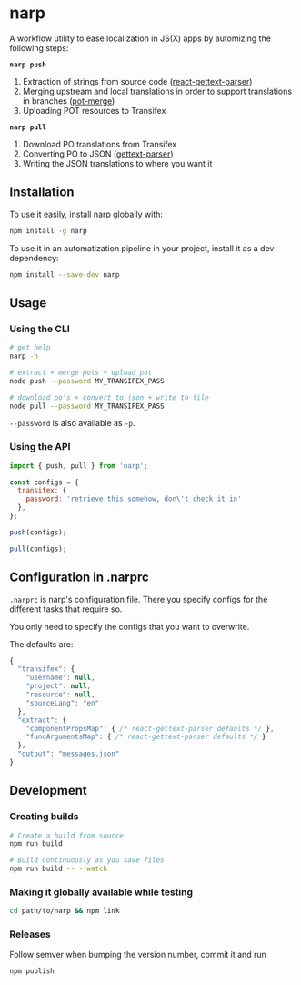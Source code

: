 # narp

A workflow utility to ease localization in JS(X) apps by automizing the following steps:

**`narp push`**

1. Extraction of strings from source code ([react-gettext-parser](https://github.com/alexanderwallin/react-gettext-parser))
2. Merging upstream and local translations in order to support translations in branches ([pot-merge](https://github.com/laget-se/pot-merge))
3. Uploading POT resources to Transifex

**`narp pull`**

1. Download PO translations from Transifex
2. Converting PO to JSON ([gettext-parser](https://github.com/andris9/gettext-parser))
3. Writing the JSON translations to where you want it

## Installation

To use it easily, install narp globally with:

```sh
npm install -g narp
```

To use it in an automatization pipeline in your project, install it as a dev dependency:

```sh
npm install --save-dev narp
```

## Usage

### Using the CLI

```sh
# get help
narp -h
```

```sh
# extract + merge pots + upload pot
node push --password MY_TRANSIFEX_PASS
```

```sh
# download po's + convert to json + write to file
node pull --password MY_TRANSIFEX_PASS
```

`--password` is also available as `-p`.

### Using the API

```js
import { push, pull } from 'narp';

const configs = {
  transifex: {
    password: 'retrieve this somehow, don\'t check it in'
  },
};

push(configs);

pull(configs);
```

## Configuration in .narprc

`.narprc` is narp's configuration file. There you specify configs for the different tasks that require so.

You only need to specify the configs that you want to overwrite.

The defaults are:

```js
{
  "transifex": {
    "username": null,
    "project": null,
    "resource": null,
    "sourceLang": "en"
  },
  "extract": {
    "componentPropsMap": { /* react-gettext-parser defaults */ },
    "funcArgumentsMap": { /* react-gettext-parser defaults */ }
  },
  "output": "messages.json"
}
```

## Development

### Creating builds

```sh
# Create a build from source
npm run build

# Build continuously as you save files
npm run build -- --watch
```

### Making it globally available while testing

```sh
cd path/to/narp && npm link
```

### Releases

Follow semver when bumping the version number, commit it and run

```sh
npm publish
```
